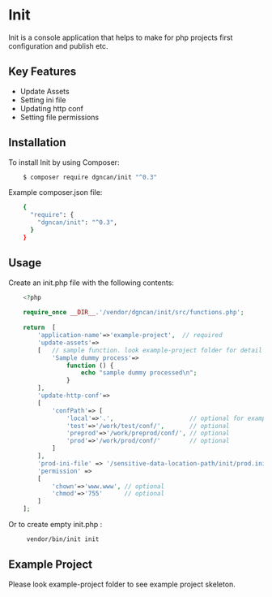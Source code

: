 # Init

Init is a console application that helps to make for php projects first configuration and publish etc.

## Key Features
* Update Assets
* Setting ini file
* Updating http conf
* Setting file permissions

## Installation

To install Init by using Composer:
```bash
    $ composer require dgncan/init "^0.3"
```

Example composer.json file:
```bash
    {
      "require": {
        "dgncan/init": "^0.3",
      }
    }
```

## Usage

Create an init.php file with the following contents:

```php
    <?php
    
    require_once __DIR__.'/vendor/dgncan/init/src/functions.php';
    
    return  [
        'application-name'=>'example-project',  // required
        'update-assets'=>
        [   // sample function. look example-project folder for detail example 
            'Sample dummy process'=>
                function () {
                    echo "sample dummy processed\n";
                }
        ],
        'update-http-conf'=>
        [
            'confPath'=> [
                'local'=>'.',                     // optional for example: /usr/local/httpd_docs/conf/
                'test'=>'/work/test/conf/',       // optional
                'preprod'=>'/work/preprod/conf/', // optional
                'prod'=>'/work/prod/conf/'        // optional
            ]
        ],
        'prod-ini-file' => '/sensitive-data-location-path/init/prod.ini', // optional
        'permission' =>
        [
            'chown'=>'www.www', // optional
            'chmod'=>'755'      // optional
        ]
    ];
```    

Or to create empty init.php :
```bash
     vendor/bin/init init 
 ```
    
## Example Project
Please look example-project folder to see example project skeleton.

